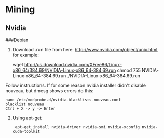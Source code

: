 # Mining


## Nvidia

###Debian 
1. Download .run file from here: http://www.nvidia.com/object/unix.html, for example: 

    wget http://us.download.nvidia.com/XFree86/Linux-x86_64/384.69/NVIDIA-Linux-x86_64-384.69.run
    chmod 755 NVIDIA-Linux-x86_64-384.69.run
    ./NVIDIA-Linux-x86_64-384.69.run
        
Follow instructions. If for some reason nvidia installer didn't disable nouveau, but dmesg shows errors do this:

    nano /etc/modprobe.d/nvidia-blacklists-nouveau.conf
    blacklist nouveau
    Ctrl + X -> y -> Enter

2. Using apt-get

        apt-get install nvidia-driver nvidia-smi nvidia-xconfig nvidia-cuda-toolkit
